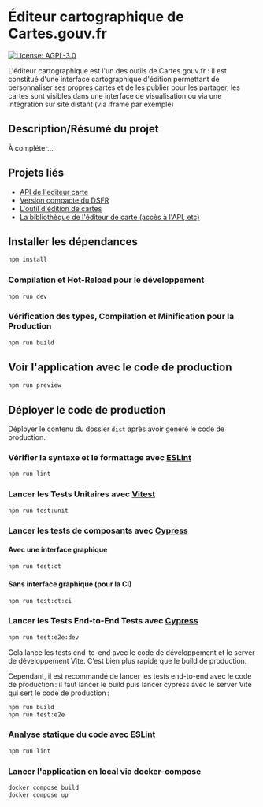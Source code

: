 # Éditeur cartographique de Cartes.gouv.fr

[![License: AGPL-3.0](https://img.shields.io/badge/License-AGPL--3.0-blue.svg)](LICENSE)

L'éditeur cartographique est l'un des outils de Cartes.gouv.fr : il est constitué d'une interface cartographique d'édition permettant de personnaliser ses propres cartes et de les publier pour les partager, les cartes sont visibles dans une interface de visualisation ou via une intégration sur site distant (via iframe par exemple)


## Description/Résumé du projet

À compléter...

## Projets liés

* [API de l'editeur carte](https://github.com/IGNF/carte.gouv.fr-editeur-api)
* [Version compacte du DSFR](https://github.com/IGNF/carte.gouv.fr-editeur-dsfr)
* [L'outil d'édition de cartes](https://github.com/IGNF/cartes.gouv.fr-editeur-carto)
* [La bibliothèque de l'éditeur de carte (accès à l'API, etc)](https://github.com/IGNF/carte.gouv.fr-editeur-lib)

## Installer les dépendances

```sh
npm install
```

### Compilation et Hot-Reload pour le développement

```sh
npm run dev
```

### Vérification des types, Compilation et Minification pour la Production

```sh
npm run build
```

## Voir l'application avec le code de production

```sh
npm run preview
```

## Déployer le code de production

Déployer le contenu du dossier `dist` après avoir généré le code de production.

### Vérifier la syntaxe et le formattage avec [ESLint](https://eslint.org/)

```sh
npm run lint
```

### Lancer les Tests Unitaires avec [Vitest](https://vitest.dev/)

```sh
npm run test:unit
```

### Lancer les tests de composants avec [Cypress](https://www.cypress.io/)

#### Avec une interface graphique

```sh
npm run test:ct
```

#### Sans interface graphique (pour la CI)

```sh
npm run test:ct:ci
```

### Lancer les Tests End-to-End Tests avec [Cypress](https://www.cypress.io/)

```sh
npm run test:e2e:dev
```

Cela lance les tests end-to-end avec le code de développement et le server de développement Vite.
C’est bien plus rapide que le build de production.

Cependant, il est recommandé de lancer les tests end-to-end avec le code de production : il faut lancer le build puis lancer
cypress avec le server Vite qui sert le code de production :

```sh
npm run build
npm run test:e2e
```

### Analyse statique du code avec [ESLint](https://eslint.org/)

```sh
npm run lint
```

### Lancer l'application en local via docker-compose

```sh
docker compose build
docker compose up
```